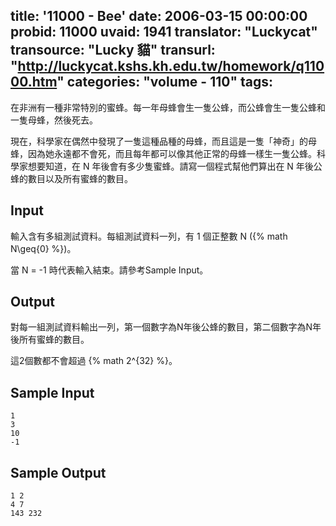 title: '11000 - Bee'
date: 2006-03-15 00:00:00
probid: 11000
uvaid: 1941
translator: "Luckycat"
transource: "Lucky 貓"
transurl: "http://luckycat.kshs.kh.edu.tw/homework/q11000.htm"
categories: "volume - 110"
tags:
---

在非洲有一種非常特別的蜜蜂。每一年母蜂會生一隻公蜂，而公蜂會生一隻公蜂和一隻母蜂，然後死去。

現在，科學家在偶然中發現了一隻這種品種的母蜂，而且這是一隻「神奇」的母蜂，因為她永遠都不會死，而且每年都可以像其他正常的母蜂一樣生一隻公蜂。科學家想要知道，在 N 年後會有多少隻蜜蜂。請寫一個程式幫他們算出在 N 年後公蜂的數目以及所有蜜蜂的數目。

## Input ##

輸入含有多組測試資料。每組測試資料一列，有 1 個正整數 N ({% math N\geq{0} %})。

當 N = -1 時代表輸入結束。請參考Sample Input。

## Output ##

對每一組測試資料輸出一列，第一個數字為N年後公蜂的數目，第二個數字為N年後所有蜜蜂的數目。

這2個數都不會超過 {% math 2^{32} %}。

## Sample Input ##

	1
	3
	10
	-1

## Sample Output ##

	1 2
	4 7
	143 232